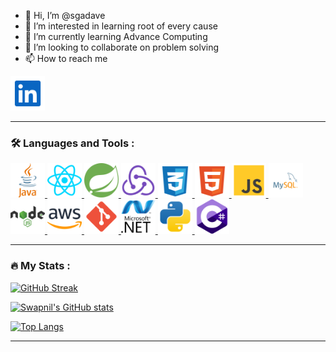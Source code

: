 - 👋 Hi, I’m @sgadave
- 👀 I’m interested in learning root of every cause
- 🌱 I’m currently learning Advance Computing 
- 💞️ I’m looking to collaborate on problem solving
- 📫 How to reach me 
<a href="https://www.linkedin.com/in/swapnil-gadave-8a090318b" target="_blank">
<img src="https://github.com/sgadave/sgadave/blob/main/icons/linkedin.svg" alt="JAVA" width="55" height="55"/>
</a>


<!---
sgadave/sgadave is a ✨ special ✨ repository because its `README.md` (this file) appears on your GitHub profile.
You can click the Preview link to take a look at your changes.
--->

-----------------------------------------------

### :hammer_and_wrench: Languages and Tools :

<p align="left">
<a href="https://docs.oracle.com/en/java/" target="_blank">
<img src="https://github.com/sgadave/sgadave/blob/main/icons/javalogo.svg" alt="JAVA" width="55" height="55"/>
</a><a href="https://reactjs.org/docs/getting-started.html" target="_blank">
<img src="https://github.com/sgadave/sgadave/blob/main/icons/react.svg" alt="REACT" width="55" height="55"/>
</a><a href="https://spring.io/tools" target="_blank">
<img src="https://github.com/sgadave/sgadave/blob/main/icons/spring.svg" alt="SPRING" width="55" height="55"/>
</a><a href="https://redux.js.org/" target="_blank">
<img src="https://github.com/sgadave/sgadave/blob/main/icons/redux.svg" alt="REDUX" width="55" height="55"/>
</a><a href="https://www.w3.org/TR/CSS/#css" target="_blank">
<img src="https://github.com/sgadave/sgadave/blob/main/icons/css.svg" alt="CSS" width="55" height="55"/>
</a><a href="https://html.spec.whatwg.org/" target="_blank">
<img src="https://github.com/sgadave/sgadave/blob/main/icons/html-5.svg" alt="HTML-5" width="55" height="55"/>
</a><a href="https://www.javascript.com/" target="_blank">
<img src="https://github.com/sgadave/sgadave/blob/main/icons/js.svg" alt="JAVASCRIPT" width="55" height="55"/>
</a><a href="https://www.mysql.com/" target="_blank">
<img src="https://github.com/sgadave/sgadave/blob/main/icons/mysql.svg" alt="MYSQL" width="55" height="55"/>
</a><a href="https://nodejs.org/en/" target="_blank">
<img src="https://github.com/sgadave/sgadave/blob/main/icons/nodejs.svg" alt="NODEJS" width="55" height="55"/>
</a><a href="https://aws.amazon.com/" target="_blank">
<img src="https://github.com/sgadave/sgadave/blob/main/icons/aws.svg" alt="AWS" width="55" height="55"/>
</a><a href="https://git-scm.com/" target="_blank">
<img src="https://github.com/sgadave/sgadave/blob/main/icons/git.svg" alt="GIT" width="55" height="55"/>
</a><a href="https://dotnet.microsoft.com/en-us/" target="_blank">
<img src="https://github.com/sgadave/sgadave/blob/main/icons/dotnet.svg" alt="DOTNET" width="55" height="55"/>
</a><a href="https://www.python.org/" target="_blank">
<img src="https://github.com/sgadave/sgadave/blob/main/icons/python.svg" alt="PYTHON" width="55" height="55"/>
</a><a href="https://learn.microsoft.com/en-us/dotnet/csharp/" target="_blank">
<img src="https://github.com/sgadave/sgadave/blob/main/icons/c-sharp.svg" alt="PYTHON" width="55" height="55"/>
</a>

</p>




-----------------------------------------------


### :fire: My Stats :

[![GitHub Streak](https://github-readme-streak-stats.herokuapp.com/?user=sgadave&theme=dark&border_radius=13&date_format=M%20j%5B%2C%20Y%5D)](https://github.com/sgadave)

[![Swapnil's GitHub stats](https://github-readme-stats.vercel.app/api?username=sgadave&show_icons=true&theme=radical)](https://github.com/sgadave)

[![Top Langs](https://github-readme-stats.vercel.app/api/top-langs/?username=sgadave&langs_count=10)](https://github.com/sgadave)

  

-----------------------------------------------

